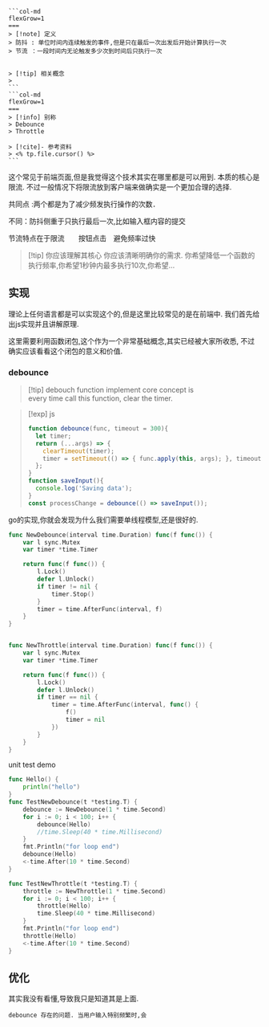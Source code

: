 ````col
```col-md
flexGrow=1
===
> [!note] 定义
> 防抖 : 单位时间内连续触发的事件,但是只在最后一次出发后开始计算执行一次
> 节流 ：一段时间内无论触发多少次到时间后只执行一次


> [!tip] 相关概念
> 
```
```col-md
flexGrow=1
===
> [!info] 别称
> Debounce 
> Throttle

> [!cite]- 参考资料
> <% tp.file.cursor() %>
```
````
这个常见于前端页面,但是我觉得这个技术其实在哪里都是可以用到. 本质的核心是限流. 不过一般情况下将限流放到客户端来做确实是一个更加合理的选择. 

共同点 :两个都是为了减少频发执行操作的次数．　

不同：防抖侧重于只执行最后一次,比如输入框内容的提交

节流特点在于限流　　按钮点击　避免频率过快

>[!tip] 你应该理解其核心 
>你应该清晰明确你的需求. 
>你希望降低一个函数的执行频率,你希望1秒钟内最多执行10次,你希望... 

## 实现 

理论上任何语言都是可以实现这个的,但是这里比较常见的是在前端中. 我们首先给出js实现并且讲解原理. 

这里需要利用函数闭包,这个作为一个非常基础概念,其实已经被大家所收悉, 不过确实应该看看这个闭包的意义和价值. 

### debounce 

>[!tip] debouch function implement core concept is  
>every time call this function, clear the timer. 

> [!exp] js
> ```js
> function debounce(func, timeout = 300){
>   let timer;
>   return (...args) => {
>     clearTimeout(timer);
>     timer = setTimeout(() => { func.apply(this, args); }, timeout);
>   };
> }
> function saveInput(){
>   console.log('Saving data');
> }
> const processChange = debounce(() => saveInput());
> ```

go的实现,你就会发现为什么我们需要单线程模型,还是很好的. 

```go
func NewDebounce(interval time.Duration) func(f func()) {
	var l sync.Mutex
	var timer *time.Timer

	return func(f func()) {
		l.Lock()
		defer l.Unlock()
		if timer != nil {
			timer.Stop()
		}
		timer = time.AfterFunc(interval, f)
	}
}


func NewThrottle(interval time.Duration) func(f func()) {
	var l sync.Mutex
	var timer *time.Timer

	return func(f func()) {
		l.Lock()
		defer l.Unlock()
		if timer == nil {
			timer = time.AfterFunc(interval, func() {
				f()
				timer = nil
			})
		}
	}
}
```

unit test demo

```go
func Hello() {
	println("hello")
}
func TestNewDebounce(t *testing.T) {
	debounce := NewDebounce(1 * time.Second)
	for i := 0; i < 100; i++ {
		debounce(Hello)
		//time.Sleep(40 * time.Millisecond)
	}
	fmt.Println("for loop end")
	debounce(Hello)
	<-time.After(10 * time.Second)
}

func TestNewThrottle(t *testing.T) {
	throttle := NewThrottle(1 * time.Second)
	for i := 0; i < 100; i++ {
		throttle(Hello)
		time.Sleep(40 * time.Millisecond)
	}
	fmt.Println("for loop end")
	throttle(Hello)
	<-time.After(10 * time.Second)
}

```

## 优化 

其实我没有看懂,导致我只是知道其是上面. 

    debounce 存在的问题. 当用户输入特别频繁时,会